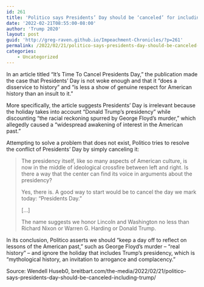 ```yaml
---
id: 261
title: 'Politico says Presidents’ Day should be ‘canceled’ for including Trump'
date: '2022-02-21T08:55:00-08:00'
author: 'Trump 2020'
layout: post
guid: 'http://greg-raven.github.io/Impeachment-Chronicles/?p=261'
permalink: /2022/02/21/politico-says-presidents-day-should-be-canceled-for-including-trump/
categories:
    - Uncategorized
---
```


In an article titled “It’s Time To Cancel Presidents Day,” the publication made the case that Presidents’ Day is not woke enough and that it “does a disservice to history” and “is less a show of genuine respect for American history than an insult to it.”

More specifically, the article suggests Presidents’ Day is irrelevant because the holiday takes into account “Donald Trump’s presidency” while discounting “the racial reckoning spurred by George Floyd’s murder,” which allegedly caused a “widespread awakening of interest in the American past.”

Attempting to solve a problem that does not exist, Politico tries to resolve the conflict of Presidents’ Day by simply canceling it:

> The presidency itself, like so many aspects of American culture, is now in the middle of ideological crossfire between left and right. Is there a way that the center can find its voice in arguments about the presidency?
> 
> Yes, there is. A good way to start would be to cancel the day we mark today: “Presidents Day.”
> 
> \[…\]
> 
> The name suggests we honor Lincoln and Washington no less than Richard Nixon or Warren G. Harding or Donald Trump.

In its conclusion, Politico asserts we should “keep a day off to reflect on lessons of the American past,” such as George Floyd’s murder – “real history” – and ignore the holiday that includes Trump’s presidency, which is “mythological history, an invitation to arrogance and complacency.”

Source: Wendell Huseb0, breitbart.com/the-media/2022/02/21/politico-says-presidents-day-should-be-canceled-including-trump/